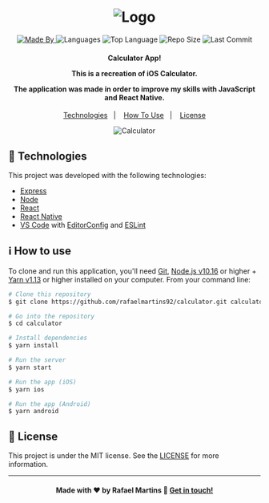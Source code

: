 <h1 align="center">
    <img alt="Logo" src="https://ik.imagekit.io/rafaelmartins/README/react-native_kjxeAaJ0a.png" />
    <br>
</h1>

<p align="center">
  <a href="https://www.linkedin.com/in/rafael-martins92/">
  <img alt="Made By" src="https://img.shields.io/static/v1?label=Made%20By&message=Rafael%20Martins&color=orange&style=for-the-badge">
	</a>
  
  <img alt="Languages" src="https://img.shields.io/github/languages/count/rafaelmartins92/calculator?style=for-the-badge">
  
  <img alt="Top Language" src="https://img.shields.io/github/languages/top/rafaelmartins92/calculator?style=for-the-badge">
  
  <img alt="Repo Size" src="https://img.shields.io/github/repo-size/rafaelmartins92/calculator?style=for-the-badge">
  
  <img alt="Last Commit" src="https://img.shields.io/github/last-commit/rafaelmartins92/calculator?style=for-the-badge">
</p>

<h4 align="center">
  <p>Calculator App!</p>
  
  <p>This is a recreation of iOS Calculator.</p>

  <p>The application was made in order to improve my skills with JavaScript and React Native.</p>
</h4>


<p align="center">
  <a href="#rocket-technologies">Technologies</a>&nbsp;&nbsp;&nbsp;|&nbsp;&nbsp;&nbsp;
  <a href="#information_source-how-to-use">How To Use</a>&nbsp;&nbsp;&nbsp;|&nbsp;&nbsp;&nbsp;
  <a href="#memo-license">License</a>
</p>

<p align="center">
  <img alt="Calculator" src="https://ik.imagekit.io/rafaelmartins/calculator_GReIYbrlz.gif">
</p>

## :rocket: Technologies

This project was developed with the following technologies:

-  [Express](https://expressjs.com/pt-br/)
-  [Node](https://nodejs.org/en/docs/)
-  [React](https://reactjs.org/docs/getting-started.html)
-  [React Native](https://reactnative.dev/docs/getting-started)
-  [VS Code][vc] with [EditorConfig][vceditconfig] and [ESLint][vceslint]

## :information_source: How to use

To clone and run this application, you'll need [Git](https://git-scm.com), [Node.js v10.16][nodejs] or higher + [Yarn v1.13][yarn] or higher installed on your computer. From your command line:

```bash
# Clone this repository
$ git clone https://github.com/rafaelmartins92/calculator.git calculator

# Go into the repository
$ cd calculator

# Install dependencies
$ yarn install

# Run the server
$ yarn start

# Run the app (iOS)
$ yarn ios

# Run the app (Android)
$ yarn android
```

## :memo: License
This project is under the MIT license. See the [LICENSE](https://github.com/rafaelmartins92/calculator/blob/master/LICENSE) for more information.

---

<h4 align="center">
    Made with ♥ by Rafael Martins 👋 <a href="https://www.linkedin.com/in/rafael-martins92/" target="_blank">Get in touch!</a>
</h4>

[nodejs]: https://nodejs.org/
[yarn]: https://yarnpkg.com/
[vc]: https://code.visualstudio.com/
[vceditconfig]: https://marketplace.visualstudio.com/items?itemName=EditorConfig.EditorConfig
[vceslint]: https://marketplace.visualstudio.com/items?itemName=dbaeumer.vscode-eslint
